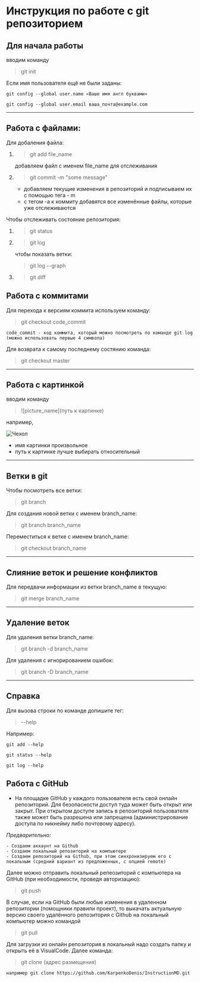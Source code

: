 # Инструкция по работе с git репозиторием

## Для начала работы
вводим команду
> git init

Если имя пользователя ещё не были заданы:

    git config --global user.name «Ваше имя англ буквами»

    git config --global user.email ваша_почта@example.com
___

## Работа с файлами:

Для добаления файла:
1. > git add file_name

    добавляем файл с именем file_name для отслеживания

2. > git commit -m "some message"

    * добавляем текущие изменения в репозиторий и подписываем их с помощью тега - m
    * с тегом -a к коммиту добавятся все изменённые файлы, которые уже отслеживаются

Чтобы отслеживать состояние репозитория:
1. > git status
2. > git log

    чтобы показать ветки:
    > git log --graph

3. > git diff

## Работа с коммитами

Для перехода к версиям коммита используем команду:

> git checkout code_commit

    code_commit - код коммита, который можно посмотреть по команде git log (можно использовать первые 4 символа)

Для возврата к самому последнему состянию команда:

> git checkout master
____

## Работа с картинкой

вводим команду

> ![picture_name](путь к картинке)

например,

![Чехол](cover.jpg)

* имя картинки произвольное
* путь к картинке лучше выбирать относительный
___

## Ветки в git

Чтобы посмотреть все ветки:
> git branch

Для создания новой ветки с именем branch_name:
> git branch branch_name

Переместиться к ветке с именем branch_name:
> git checkout branch_name
___

## Слияние веток и решение конфликтов

Для передвачи информации из ветки branch_name в текущую:
> git merge branch_name

___

## Удаление веток

Для удаления ветки branch_name:

> git branch -d branch_name

Для удаления с игнорированием ошибок:

> git branch -D branch_name
___

## Справка

Для вызова строки по команде допишите тег:
> --help

Например:

    git add --help
    
    git status --help
    
    git log --help

## Работа с GitHub

 * На площадке GitHub у каждого пользователя есть свой онлайн репозиторий.
  Для безопасности доступ туда может быть открыт или закрыт. При открытом доступе запись в репозиторий пользователя также может быть разрешена или запрещена (администрирование доступа по никнейму либо почтовому адресу). 

*Предварительно:*

    - Создаем аккаунт на Github
    - Создаем локальный репозиторий на компьютере
    - Создаем репозиторий на Github, при этом синхронизируем его с локальным (средний вариант из предложенных, с опцией remote)

 Далее можно отправить локальный репеозиторий с компьютера на GitHub (при необходимости, проведя авторизацию):
 > git push

 В случае, если на GitHub были любые изменения в удаленном репозитории (помощники правили проект), то выкачать актуальную версию своего удалённого репозитория с Github на локальный компьютер можно командой 
 
 > git pull

Для загрузки из онлайн репозитория в локальный надо создать папку и открыть её в VisualCode. Далее команда:

 > git clone (адрес размещения)

    например git clone https://github.com/KarpenkoDenis/InstructionMD.git

